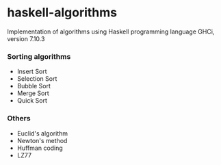 # haskell-algorithms

Implementation of algorithms using Haskell programming language
GHCi, version 7.10.3

### Sorting algorithms
- Insert Sort
- Selection Sort
- Bubble Sort
- Merge Sort
- Quick Sort

### Others
- Euclid's algorithm
- Newton's method
- Huffman coding
- LZ77
